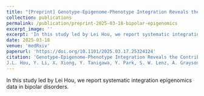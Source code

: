 ```yaml
---
title: "[Preprint] Genotype-Epigenome-Phenotype Integration Reveals the Contributions of Peripheral Immune Cells to Bipolar Disorder Pathogenesis, Phenotypic Heterogeneity, and Therapy."
collection: publications
permalink: /publication/preprint-2025-03-18-bipolar-epigenomics
excerpt_image: ''
excerpt: 'In this study led by Lei Hou, we report systematic integration epigenomics data in bipolar disorders.'
date: 2025-03-18
venue: 'medRxiv'
paperurl: 'https://doi.org/10.1101/2025.03.17.25324124'
citation: 'Genotype-Epigenome-Phenotype Integration Reveals the Contributions of Peripheral Immune Cells to Bipolar Disorder Pathogenesis, Phenotypic Heterogeneity, and Therapy.
J.L. Hou, Y. Li, X. Xiong, Y. Tanigawa, Y. Park, S. W. Lenz, A. Grayson, J.-H. Lee, E. Ryu, J. E. Olson, J. M. Biernacka, M. A. Frye, T. Ordog, M. Kellis. medRxiv, 2025.03.17.25324124 (2025).'
---
```

<!-- ispublishedpreprint: "True" -->

In this study led by Lei Hou, we report systematic integration epigenomics data in bipolar disorders.
